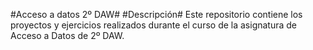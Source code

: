 #Acceso a datos 2º DAW#
#Descripción#
Este repositorio contiene los proyectos y ejercicios realizados durante el curso de la asignatura de Acceso a Datos de 2º DAW.
